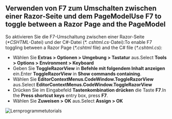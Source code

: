 <a name="f7"></a>
## <a name="use-f7-to-toggle-between-a-razor-page-and-the-pagemodel"></a><span data-ttu-id="b816a-101">Verwenden von F7 zum Umschalten zwischen einer Razor-Seite und dem PageModel</span><span class="sxs-lookup"><span data-stu-id="b816a-101">Use F7 to toggle between a Razor Page and the PageModel</span></span>

<span data-ttu-id="b816a-102">So aktivieren Sie die F7-Umschaltung zwischen einer Razor-Seite (*\*CSHTML*-Datei) und der C#-Datei (*\*. cshtml.cs*-Datei):</span><span class="sxs-lookup"><span data-stu-id="b816a-102">To enable F7 toggling between a Razor Page (*\*.cshtml* file) and the C# file (*\*.cshtml.cs*):</span></span>

* <span data-ttu-id="b816a-103">Wählen Sie **Extras > Optionen > Umgebung > Tastatur** aus.</span><span class="sxs-lookup"><span data-stu-id="b816a-103">Select **Tools > Options > Environment > Keyboard**</span></span>
* <span data-ttu-id="b816a-104">Geben Sie **ToggleRazorView** in **Befehle mit folgendem Inhalt anzeigen** ein.</span><span class="sxs-lookup"><span data-stu-id="b816a-104">Enter **ToggleRazorView** in **Show commands containing**.</span></span>
* <span data-ttu-id="b816a-105">Wählen Sie **EditorContextMenus.CodeWindow.ToggleRazorView** aus.</span><span class="sxs-lookup"><span data-stu-id="b816a-105">Select **EditorContextMenus.CodeWindow.ToggleRazorView**</span></span>
* <span data-ttu-id="b816a-106">Drücken Sie im Eingabefeld **Tastenkombination drücken** die Taste **F7**.</span><span class="sxs-lookup"><span data-stu-id="b816a-106">In the **Press shortcut keys** entry box, press **F7**.</span></span>
* <span data-ttu-id="b816a-107">Wählen Sie **Zuweisen > OK** aus.</span><span class="sxs-lookup"><span data-stu-id="b816a-107">Select **Assign > OK**</span></span>

![<span data-ttu-id="b816a-108">Lernprogramme</span><span class="sxs-lookup"><span data-stu-id="b816a-108">tutorials</span></span> ](~/tutorials/razor-pages/razor-pages-start/_static/F7.png)
<!-- 
![preceding instructions](~/includes/RP/_static/F7.png)

![_static/F7.pngs](_static/F7.png)
-->
